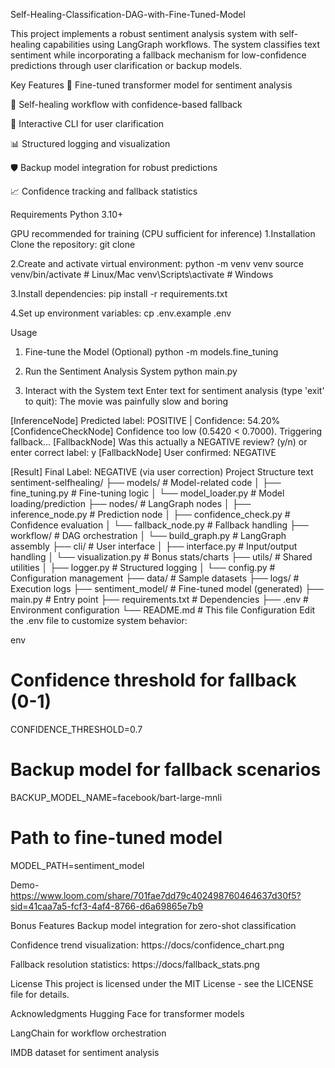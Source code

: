 Self-Healing-Classification-DAG-with-Fine-Tuned-Model

This project implements a robust sentiment analysis system with self-healing capabilities using LangGraph workflows. The system classifies text sentiment while incorporating a fallback mechanism for low-confidence predictions through user clarification or backup models.

Key Features
🧠 Fine-tuned transformer model for sentiment analysis

🔄 Self-healing workflow with confidence-based fallback

💬 Interactive CLI for user clarification

📊 Structured logging and visualization

🛡️ Backup model integration for robust predictions

📈 Confidence tracking and fallback statistics

Requirements
Python 3.10+

GPU recommended for training (CPU sufficient for inference)
1.Installation
Clone the repository:
git clone 

2.Create and activate virtual environment:
python -m venv venv
source venv/bin/activate  # Linux/Mac
venv\Scripts\activate     # Windows

3.Install dependencies:
pip install -r requirements.txt

4.Set up environment variables:
cp .env.example .env

Usage
1. Fine-tune the Model (Optional)
python -m models.fine_tuning

2. Run the Sentiment Analysis System
python main.py

3. Interact with the System
text
Enter text for sentiment analysis (type 'exit' to quit): The movie was painfully slow and boring

[InferenceNode] Predicted label: POSITIVE | Confidence: 54.20%
[ConfidenceCheckNode] Confidence too low (0.5420 < 0.7000). Triggering fallback...
[FallbackNode] Was this actually a NEGATIVE review?
(y/n) or enter correct label: y
[FallbackNode] User confirmed: NEGATIVE

[Result] Final Label: NEGATIVE (via user correction)
Project Structure
text
sentiment-selfhealing/
├── models/                  # Model-related code
│   ├── fine_tuning.py       # Fine-tuning logic
│   └── model_loader.py      # Model loading/prediction
├── nodes/                   # LangGraph nodes
│   ├── inference_node.py    # Prediction node
│   ├── confidence_check.py  # Confidence evaluation
│   └── fallback_node.py     # Fallback handling
├── workflow/                # DAG orchestration
│   └── build_graph.py       # LangGraph assembly
├── cli/                     # User interface
│   ├── interface.py         # Input/output handling
│   └── visualization.py     # Bonus stats/charts
├── utils/                   # Shared utilities
│   ├── logger.py            # Structured logging
│   └── config.py            # Configuration management
├── data/                    # Sample datasets
├── logs/                    # Execution logs
├── sentiment_model/         # Fine-tuned model (generated)
├── main.py                  # Entry point
├── requirements.txt         # Dependencies
├── .env                     # Environment configuration
└── README.md                # This file
Configuration
Edit the .env file to customize system behavior:

env
# Confidence threshold for fallback (0-1)
CONFIDENCE_THRESHOLD=0.7

# Backup model for fallback scenarios
BACKUP_MODEL_NAME=facebook/bart-large-mnli

# Path to fine-tuned model
MODEL_PATH=sentiment_model

Demo-https://www.loom.com/share/701fae7dd79c402498760464637d30f5?sid=41caa7a5-fcf3-4af4-8766-d6a69865e7b9

Bonus Features
Backup model integration for zero-shot classification

Confidence trend visualization:
https://docs/confidence_chart.png

Fallback resolution statistics:
https://docs/fallback_stats.png

License
This project is licensed under the MIT License - see the LICENSE file for details.

Acknowledgments
Hugging Face for transformer models

LangChain for workflow orchestration

IMDB dataset for sentiment analysis


